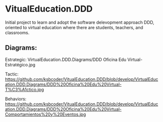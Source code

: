 # VitualEducation.DDD
Initial project to learn and adopt the software delevopment approach DDD, oriented to virtual education where there are students, teachers, and classrooms.

## Diagrams:

Estrategic: VirtualEducation.DDD.Diagrams/DDD Oficina Edu Virtual-Estratégico.jpg

Tactic: https://github.com/ksbcoder/VitualEducation.DDD/blob/develop/VirtualEducation.DDD.Diagrams/DDD%20Oficina%20Edu%20Virtual-T%C3%A1ctico.jpg

Behaviors: https://github.com/ksbcoder/VitualEducation.DDD/blob/develop/VirtualEducation.DDD.Diagrams/DDD%20Oficina%20Edu%20Virtual-Comportamientos%20y%20Eventos.jpg

